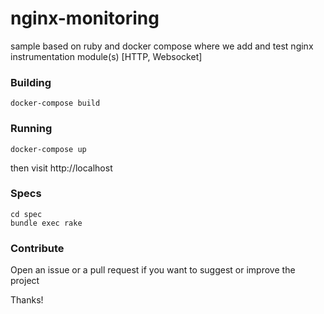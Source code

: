 # nginx-monitoring

sample based on ruby and docker compose where we add and test nginx instrumentation module(s) [HTTP, Websocket]


### Building

    docker-compose build
    
    
### Running

    docker-compose up 
    

then visit http://localhost


### Specs

    cd spec
    bundle exec rake
    
### Contribute

Open an issue or a pull request if you want to suggest or improve the project


Thanks!
    

